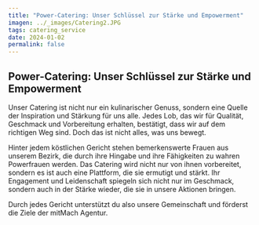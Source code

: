 ```yaml
---
title: "Power-Catering: Unser Schlüssel zur Stärke und Empowerment"
imagen: ../_images/Catering2.JPG
tags: catering_service
date: 2024-01-02
permalink: false
---
```


## Power-Catering: Unser Schlüssel zur Stärke und Empowerment

Unser Catering ist nicht nur ein kulinarischer Genuss, sondern eine Quelle der Inspiration und Stärkung für uns alle. Jedes Lob, das wir für Qualität, Geschmack und Vorbereitung erhalten, bestätigt, dass wir auf dem richtigen Weg sind. Doch das ist nicht alles, was uns bewegt.

Hinter jedem köstlichen Gericht stehen bemerkenswerte Frauen aus unserem Bezirk, die durch ihre Hingabe und ihre Fähigkeiten zu wahren Powerfrauen werden. Das Catering wird nicht nur von ihnen vorbereitet, sondern es ist auch eine Plattform, die sie ermutigt und stärkt. Ihr Engagement und Leidenschaft spiegeln sich nicht nur im Geschmack, sondern auch in der Stärke wieder, die sie in unsere Aktionen bringen.

Durch jedes Gericht unterstützt du also unsere Gemeinschaft und förderst die Ziele der mitMach Agentur.
